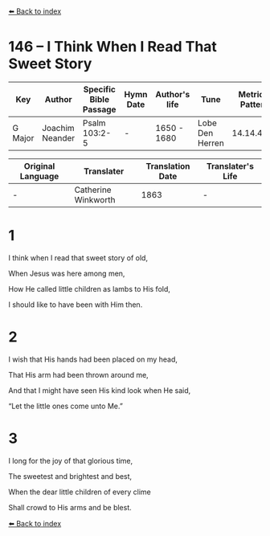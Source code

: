 [⬅️ Back to index](../README.md)

# 146 – I Think When I Read That Sweet Story

Key | Author   | Specific Bible Passage     |Hymn Date |Author's life |Tune |Metrical Pattern   |Composer/Source                                                                                        
-- | --------- | ---------------------------|----------|--------------|-----|-------------------|-------------   
G Major  | Joachim Neander      | Psalm 103:2-5 | -  | 1650 - 1680 | Lobe Den Herren | 14.14.4.7.8 | Chorale Book for England, 1863 

Original Language | Translater | Translation Date   | Translater's Life     
----------------- | --------- | --------------------|-------------   
\-  | Catherine Winkworth      | 1863 | -  | 1827 - 1878 



# 1

I think when I read that sweet story of old,

When Jesus was here among men,

How He called little children as lambs to His fold,

I should like to have been with Him then.



# 2

I wish that His hands had been placed on my head,

That His arm had been thrown around me,

And that I might have seen His kind look when He said,

“Let the little ones come unto Me.”



# 3

I long for the joy of that glorious time,

The sweetest and brightest and best,

When the dear little children of every clime

Shall crowd to His arms and be blest.

[⬅️ Back to index](../README.md)
